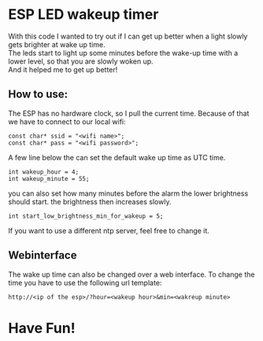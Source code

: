 # ESP LED wakeup timer
With this code I wanted to try out if I can get up better when a light slowly gets brighter at wake up time.  
The leds start to light up some minutes before the wake-up time with a lower level, so that you are slowly woken up.  
And it helped me to get up better!

## How to use:
The ESP has no hardware clock, so I pull the current time.
Because of that we have to connect to our local wifi:
```
const char* ssid = "<wifi name>";
const char* pass = "<wifi password>";
```
A few line below the can set the default wake up time as UTC time.
```
int wakeup_hour = 4;
int wakeup_minute = 55;
```
you can also set how many minutes before the alarm the lower brightness should start.
the brightness then increases slowly.
```
int start_low_brightness_min_for_wakeup = 5;
```
If you want to use a different ntp server, feel free to change it.

## Webinterface
The wake up time can also be changed over a web interface.
To change the time you have to use the following url template:
```
http://<ip of the esp>/?hour=<wakeup hour>&min=<wakreup minute>
```

# Have Fun!

